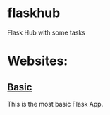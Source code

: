 # flaskhub
Flask Hub with some tasks

# Websites:
## [Basic](http://localhost:5001)
This is the most basic Flask App.